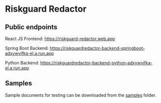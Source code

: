 # Riskguard Redactor

## Public endpoints

React JS Frontend: https://riskguard-redactor.web.app

Spring Boot Backend: https://riskguardredactor-backend-springboot-adxywvifka-el.a.run.app

Python Backend: https://riskguardredactor-backend-python-adxywvifka-el.a.run.app

## Samples

Sample documents for testing can be downloaded from the [samples](./samples) folder.
